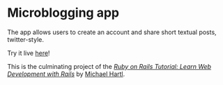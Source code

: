 # Microblogging app

The app allows users to create an account and share short textual posts, twitter-style.

Try it live [here](https://railstutorial-microblogger.herokuapp.com/)!

This is the culminating project of the [*Ruby on Rails Tutorial: Learn Web Development with Rails*](http://www.railstutorial.org/) by [Michael Hartl](http://www.michaelhartl.com/).